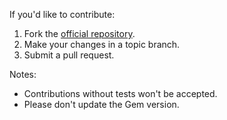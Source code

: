 If you'd like to contribute:

1. Fork the [official repository](https://github.com/thoughtbot/dependencies).
2. Make your changes in a topic branch.
3. Submit a pull request.

Notes:

* Contributions without tests won't be accepted.
* Please don't update the Gem version.
